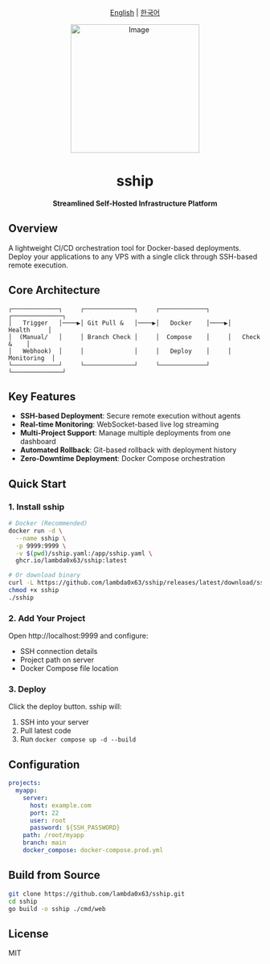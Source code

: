 <div align="center">

[English](README.md) | [한국어](README-ko.md)

  <img width="256" height="256" alt="Image" src="https://github.com/user-attachments/assets/a7d5ec9f-b2b5-4647-b6fe-d66c088ece6e" />
  
  # sship
  
  **Streamlined Self-Hosted Infrastructure Platform**
  <br>
</div>

## Overview

A lightweight CI/CD orchestration tool for Docker-based deployments. Deploy your applications to any VPS with a single click through SSH-based remote execution.

## Core Architecture

```
┌─────────────┐     ┌──────────────┐     ┌─────────────┐     ┌──────────────┐
│   Trigger   │────▶│ Git Pull &   │────▶│   Docker    │────▶│   Health     │
│  (Manual/   │     │ Branch Check │     │  Compose    │     │   Check &    │
│   Webhook)  │     │              │     │   Deploy    │     │  Monitoring  │
└─────────────┘     └──────────────┘     └─────────────┘     └──────────────┘
```

## Key Features

- **SSH-based Deployment**: Secure remote execution without agents
- **Real-time Monitoring**: WebSocket-based live log streaming
- **Multi-Project Support**: Manage multiple deployments from one dashboard
- **Automated Rollback**: Git-based rollback with deployment history
- **Zero-Downtime Deployment**: Docker Compose orchestration

## Quick Start

### 1. Install sship

```bash
# Docker (Recommended)
docker run -d \
  --name sship \
  -p 9999:9999 \
  -v $(pwd)/sship.yaml:/app/sship.yaml \
  ghcr.io/lambda0x63/sship:latest

# Or download binary
curl -L https://github.com/lambda0x63/sship/releases/latest/download/sship-$(uname -s)-$(uname -m) -o sship
chmod +x sship
./sship
```

### 2. Add Your Project

Open http://localhost:9999 and configure:
- SSH connection details
- Project path on server
- Docker Compose file location

### 3. Deploy

Click the deploy button. sship will:
1. SSH into your server
2. Pull latest code
3. Run `docker compose up -d --build`

## Configuration

```yaml
projects:
  myapp:
    server:
      host: example.com
      port: 22
      user: root
      password: ${SSH_PASSWORD}
    path: /root/myapp
    branch: main
    docker_compose: docker-compose.prod.yml
```

## Build from Source

```bash
git clone https://github.com/lambda0x63/sship.git
cd sship
go build -o sship ./cmd/web
```

## License

MIT